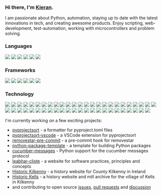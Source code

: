 ### Hi there, I'm [Kieran](https://github.com/kieran-ryan).

I am passionate about Python, automation, staying up to date with the latest innovations in tech, and creating awesome products. Enjoy scripting, web-development, test-automation, working with microcontrollers and problem solving.

### Languages

![](https://img.shields.io/badge/css-gray?style=flat&logo=css3)
![](https://img.shields.io/badge/gherkin-gray?style=flat&logo=cucumber)
![](https://img.shields.io/badge/html-gray?style=flat&logo=html5)
![](https://img.shields.io/badge/javascript-gray?style=flat&logo=javascript)
![](https://img.shields.io/badge/python-gray?style=flat&logo=python)
![](https://img.shields.io/badge/typescript-gray?style=flat&logo=typescript)

### Frameworks

![](https://img.shields.io/badge/behave-gray?style=flat&logo=testcafe)
![](https://img.shields.io/badge/cucumber-gray?style=flat&logo=cucumber)
![](https://img.shields.io/badge/django-gray?style=flat&logo=django)
![](https://img.shields.io/badge/flask-gray?style=flat&logo=flask)
![](https://img.shields.io/badge/react-gray?style=flat&logo=react)
![](https://img.shields.io/badge/pytest-gray?style=flat&logo=pytest)

### Technology

![](https://img.shields.io/badge/Arduino-gray?style=flat&logo=arduino)
![](https://img.shields.io/badge/backstage-gray?style=flat&logo=backstage)
![](https://img.shields.io/badge/canva-gray?style=flat&logo=canva)
![](https://img.shields.io/badge/Cookiecutter-gray?style=flat&logo=cookiecutter)
![](https://img.shields.io/badge/confluence-gray?style=flat&logo=confluence)
![](https://img.shields.io/badge/Create_React_App-gray?style=flat&logo=create-react-app)
![](https://img.shields.io/badge/Dependabot-gray?style=flat&logo=dependabot)
![](https://img.shields.io/badge/diagrams.net-gray?style=flat&logo=diagrams.net)
![](https://img.shields.io/badge/docker-gray?style=flat&logo=docker)
![](https://img.shields.io/badge/Editorconfig-gray?style=flat&logo=editorconfig)
![](https://img.shields.io/badge/esbuild-gray?style=flat&logo=esbuild)
![](https://img.shields.io/badge/FileZilla-gray?style=flat&logo=filezilla)
![](https://img.shields.io/badge/Font_Awesome-gray?style=flat&logo=font-awesome)
![](https://img.shields.io/badge/GIMP-gray?style=flat&logo=gimp)
![](https://img.shields.io/badge/git-gray?style=flat&logo=git)
![](https://img.shields.io/badge/github-gray?style=flat&logo=github)
![](https://img.shields.io/badge/gitlab-gray?style=flat&logo=gitlab)
![](https://img.shields.io/badge/Google_Fonts-gray?style=flat&logo=google-fonts)
![](https://img.shields.io/badge/Homebrew-gray?style=flat&logo=homebrew)
![](https://img.shields.io/badge/Jinja-gray?style=flat&logo=jinja)
![](https://img.shields.io/badge/jira-gray?style=flat&logo=jira)
![](https://img.shields.io/badge/Jupyter-gray?style=flat&logo=jupyter)
![](https://img.shields.io/badge/Linux-gray?style=flat&logo=linux)
![](https://img.shields.io/badge/Logitech-gray?style=flat&logo=logitech)
![](https://img.shields.io/badge/MacOS-gray?style=flat&logo=macos)
![](https://img.shields.io/badge/Material_for_Mkdocs-gray?style=flat&logo=materialformkdocs)
![](https://img.shields.io/badge/Mermaid-gray?style=flat&logo=mermaid)
![](https://img.shields.io/badge/Miro-gray?style=flat&logo=miro)
![](https://img.shields.io/badge/Node.js-gray?style=flat&logo=node.js)
![](https://img.shields.io/badge/npm-gray?style=flat&logo=npm)
![](https://img.shields.io/badge/NumPy-gray?style=flat&logo=numpy)
![](https://img.shields.io/badge/OpenCV-gray?style=flat&logo=opencv)
![](https://img.shields.io/badge/Pandas-gray?style=flat&logo=pandas)
![](https://img.shields.io/badge/pre--commit-gray?style=flat&logo=pre-commit)
![](https://img.shields.io/badge/Prettier-gray?style=flat&logo=prettier)
![](https://img.shields.io/badge/PyPI-gray?style=flat&logo=pypi)
![](https://img.shields.io/badge/Raspberry_Pi-gray?style=flat&logo=raspberrypi)
![](https://img.shields.io/badge/Renovate-gray?style=flat&logo=renovatebot)
![](https://img.shields.io/badge/Ruff-gray?style=flat&logo=ruff)
![](https://img.shields.io/badge/Shields.io-gray?style=flat&logo=shields.io)
![](https://img.shields.io/badge/Slack-gray?style=flat&logo=slack)
![](https://img.shields.io/badge/Sphinx-gray?style=flat&logo=sphinx)
![](https://img.shields.io/badge/Swift-gray?style=flat&logo=swift)
![](https://img.shields.io/badge/Tableau-gray?style=flat&logo=tableau)
![](https://img.shields.io/badge/Tailwind_CSS-gray?style=flat&logo=tailwindcss)
![](https://img.shields.io/badge/Unity-gray?style=flat&logo=unity)
![](https://img.shields.io/badge/Visual_Studio_Code-gray?style=flat&logo=visual-studio-code)
![](https://img.shields.io/badge/Windows-gray?style=flat&logo=windows)
![](https://img.shields.io/badge/zsh-gray?style=flat&logo=zsh)



I'm currently working on a few exciting projects:

- [pyprojectsort](https://github.com/kieran-ryan/pyprojectsort) - a formatter for pyproject.toml files
- [pyprojectsort-vscode](https://github.com/kieran-ryan/pyprojectsort-vscode) - a VSCode extension for pyprojectsort
- [removestar-pre-commit](https://github.com/kieran-ryan/removestar-pre-commit) - a pre-commit hook for removestar
- [python-package-template](https://github.com/kieran-ryan/python-package-template) - a template for building Python packages
- [cucumber-messages](https://github.com/kieran-ryan/cucumber-messages) - Python support for the cucumber messages protocol
- [leabhar-cliste](https://kieran-ryan.github.io/leabhar-cliste/) - a website for software practices, principles and concepts
- [Historic Kilkenny](https://historickilkenny.com) - a history website for County Kilkenny in Ireland
- [Historic Kells](http://www.historickells.com) - a history website and mill archive for the village of Kells in Kilkenny
- and contributing to open source [issues](https://github.com/search?q=author%3Akieran-ryan+-owner%3Akieran-ryan&type=issues&ref=advsearch), [pull requests](https://github.com/search?q=author%3Akieran-ryan+-owner%3Akieran-ryan&type=pullrequests&ref=advsearch) and [discussion](https://github.com/search?q=commenter%3Akieran-ryan+-owner%3Akieran-ryan&type=issues&ref=advsearch)
